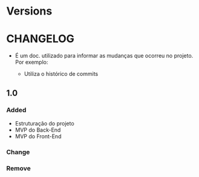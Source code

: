 # Versions
# CHANGELOG 

- É um doc. utilizado para informar as mudanças que ocorreu no projeto. Por exemplo:

    - Utiliza o histórico de commits
## 1.0

### Added
- Estruturação do projeto
- MVP do Back-End
- MVP do Front-End

### Change
### Remove
